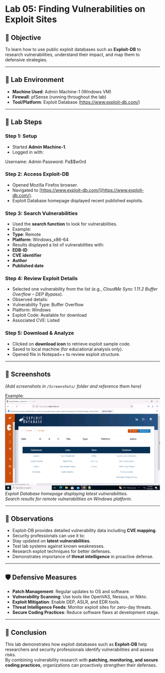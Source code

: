 # Lab 05: Finding Vulnerabilities on Exploit Sites

## 🎯 Objective
To learn how to use public exploit databases such as **Exploit-DB** to research vulnerabilities, understand their impact, and map them to defensive strategies.

---

## 🧪 Lab Environment
- **Machine Used**: Admin Machine-1 (Windows VM)  
- **Firewall**: pfSense (running throughout the lab)  
- **Tool/Platform**: Exploit Database (https://www.exploit-db.com/)  

---

## 📝 Lab Steps

### Step 1: Setup
- Started **Admin Machine-1**.  
- Logged in with:


Username: Admin
Password: Pa$$w0rd



### Step 2: Access Exploit-DB
- Opened Mozilla Firefox browser.  
- Navigated to [https://www.exploit-db.com/](https://www.exploit-db.com/).  
- Exploit Database homepage displayed recent published exploits.  

### Step 3: Search Vulnerabilities
- Used the **search function** to look for vulnerabilities.  
- Example:
- **Type**: Remote  
- **Platform**: Windows_x86-64  
- Results displayed a list of vulnerabilities with:
- **EDB-ID**  
- **CVE identifier**  
- **Author**  
- **Published date**  

### Step 4: Review Exploit Details
- Selected one vulnerability from the list (e.g., *CloudMe Sync 1.11.2 Buffer Overflow – DEP Bypass*).  
- Observed details:
- Vulnerability Type: Buffer Overflow  
- Platform: Windows  
- Exploit Code: Available for download  
- Associated CVE: Listed  

### Step 5: Download & Analyze
- Clicked on **download icon** to retrieve exploit sample code.  
- Saved to local machine (for educational analysis only).  
- Opened file in Notepad++ to review exploit structure.  

---

## 📸 Screenshots
*(Add screenshots in `/Screenshots/` folder and reference them here)*  

Example:  
![Exploit-DB Homepage](./Screenshots/Exploit-DB%20Homepage.png)  
*Exploit Database homepage displaying latest vulnerabilities.*  
*Search results for remote vulnerabilities on Windows platform.*  

---

## 🔎 Observations
- Exploit-DB provides detailed vulnerability data including **CVE mapping**.  
- Security professionals can use it to:  
- Stay updated on **latest vulnerabilities**.  
- Test lab systems against known weaknesses.  
- Research exploit techniques for better defenses.  
- Demonstrates importance of **threat intelligence** in proactive defense.  

---

## 🛡 Defensive Measures
- **Patch Management**: Regular updates to OS and software.  
- **Vulnerability Scanning**: Use tools like OpenVAS, Nessus, or Nikto.  
- **Exploit Mitigation**: Enable DEP, ASLR, and EDR tools.  
- **Threat Intelligence Feeds**: Monitor exploit sites for zero-day threats.  
- **Secure Coding Practices**: Reduce software flaws at development stage.  

---

## 📌 Conclusion
This lab demonstrates how exploit databases such as **Exploit-DB** help researchers and security professionals identify vulnerabilities and assess risks.  
By combining vulnerability research with **patching, monitoring, and secure coding practices**, organizations can proactively strengthen their defenses.

